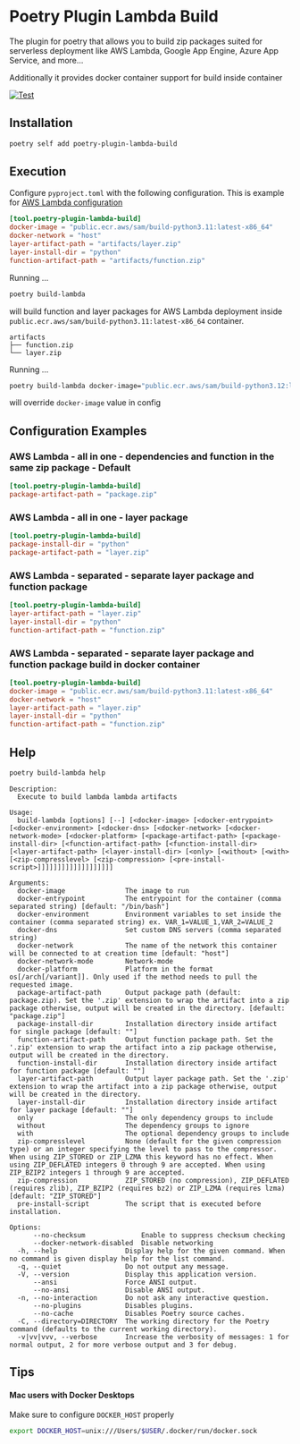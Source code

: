 # Poetry Plugin Lambda Build

The plugin for poetry that allows you to build zip packages suited for serverless deployment like AWS Lambda, Google App Engine, Azure App Service, and more...

Additionally it provides docker container support for build inside container

[![Test](https://github.com/micmurawski/poetry-plugin-lambda-build/actions/workflows/test.yml/badge.svg)](https://github.com/micmurawski/poetry-plugin-lambda-build/actions/workflows/test.yml)

## Installation

```bash
poetry self add poetry-plugin-lambda-build
```

## Execution

Configure `pyproject.toml` with the following configuration. This is example for [AWS Lambda configuration](#aws)

```.toml
[tool.poetry-plugin-lambda-build]
docker-image = "public.ecr.aws/sam/build-python3.11:latest-x86_64"
docker-network = "host"
layer-artifact-path = "artifacts/layer.zip"
layer-install-dir = "python"
function-artifact-path = "artifacts/function.zip"
```

Running ...

```bash
poetry build-lambda
```
will build function and layer packages for AWS Lambda deployment inside `public.ecr.aws/sam/build-python3.11:latest-x86_64` container.

```
artifacts
├── function.zip
└── layer.zip
```

Running ...

```bash
poetry build-lambda docker-image="public.ecr.aws/sam/build-python3.12:latest-x86_64"
```

will override `docker-image` value in config 

## Configuration Examples
### AWS Lambda - all in one - dependencies and function in the same zip package - Default

```.toml
[tool.poetry-plugin-lambda-build]
package-artifact-path = "package.zip"
```

### AWS Lambda - all in one - layer package
```.toml
[tool.poetry-plugin-lambda-build]
package-install-dir = "python"
package-artifact-path = "layer.zip"
```
### AWS Lambda - separated - separate layer package and function package

```.toml
[tool.poetry-plugin-lambda-build]
layer-artifact-path = "layer.zip"
layer-install-dir = "python"
function-artifact-path = "function.zip"
```
### <a name="aws"></a>AWS Lambda - separated - separate layer package and function package build in docker container

```.toml
[tool.poetry-plugin-lambda-build]
docker-image = "public.ecr.aws/sam/build-python3.11:latest-x86_64"
docker-network = "host"
layer-artifact-path = "layer.zip"
layer-install-dir = "python"
function-artifact-path = "function.zip"
```

## Help

```bash
poetry build-lambda help
```

```
Description:
  Execute to build lambda lambda artifacts

Usage:
  build-lambda [options] [--] [<docker-image> [<docker-entrypoint> [<docker-environment> [<docker-dns> [<docker-network> [<docker-network-mode> [<docker-platform> [<package-artifact-path> [<package-install-dir> [<function-artifact-path> [<function-install-dir> [<layer-artifact-path> [<layer-install-dir> [<only> [<without> [<with> [<zip-compresslevel> [<zip-compression> [<pre-install-script>]]]]]]]]]]]]]]]]]]]

Arguments:
  docker-image               The image to run
  docker-entrypoint          The entrypoint for the container (comma separated string) [default: "/bin/bash"]
  docker-environment         Environment variables to set inside the container (comma separated string) ex. VAR_1=VALUE_1,VAR_2=VALUE_2
  docker-dns                 Set custom DNS servers (comma separated string)
  docker-network             The name of the network this container will be connected to at creation time [default: "host"]
  docker-network-mode        Network-mode
  docker-platform            Platform in the format os[/arch[/variant]]. Only used if the method needs to pull the requested image.
  package-artifact-path      Output package path (default: package.zip). Set the '.zip' extension to wrap the artifact into a zip package otherwise, output will be created in the directory. [default: "package.zip"]
  package-install-dir        Installation directory inside artifact for single package [default: ""]
  function-artifact-path     Output function package path. Set the '.zip' extension to wrap the artifact into a zip package otherwise, output will be created in the directory.
  function-install-dir       Installation directory inside artifact for function package [default: ""]
  layer-artifact-path        Output layer package path. Set the '.zip' extension to wrap the artifact into a zip package otherwise, output will be created in the directory.
  layer-install-dir          Installation directory inside artifact for layer package [default: ""]
  only                       The only dependency groups to include
  without                    The dependency groups to ignore
  with                       The optional dependency groups to include
  zip-compresslevel          None (default for the given compression type) or an integer specifying the level to pass to the compressor. When using ZIP_STORED or ZIP_LZMA this keyword has no effect. When using ZIP_DEFLATED integers 0 through 9 are accepted. When using ZIP_BZIP2 integers 1 through 9 are accepted.
  zip-compression            ZIP_STORED (no compression), ZIP_DEFLATED (requires zlib), ZIP_BZIP2 (requires bz2) or ZIP_LZMA (requires lzma) [default: "ZIP_STORED"]
  pre-install-script         The script that is executed before installation.

Options:
      --no-checksum              Enable to suppress checksum checking
      --docker-network-disabled  Disable networking
  -h, --help                 Display help for the given command. When no command is given display help for the list command.
  -q, --quiet                Do not output any message.
  -V, --version              Display this application version.
      --ansi                 Force ANSI output.
      --no-ansi              Disable ANSI output.
  -n, --no-interaction       Do not ask any interactive question.
      --no-plugins           Disables plugins.
      --no-cache             Disables Poetry source caches.
  -C, --directory=DIRECTORY  The working directory for the Poetry command (defaults to the current working directory).
  -v|vv|vvv, --verbose       Increase the verbosity of messages: 1 for normal output, 2 for more verbose output and 3 for debug.
```

## Tips
#### Mac users with Docker Desktops
Make sure to configure `DOCKER_HOST` properly
```bash
export DOCKER_HOST=unix:///Users/$USER/.docker/run/docker.sock
```